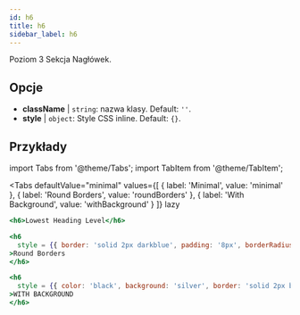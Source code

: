 ```yaml
---
id: h6
title: h6
sidebar_label: h6
---
```


Poziom 3 Sekcja Nagłówek.

## Opcje

* __className__ | `string`: nazwa klasy. Default: `''`.
* __style__ | `object`: Style CSS inline. Default: `{}`.


## Przykłady

import Tabs from '@theme/Tabs';
import TabItem from '@theme/TabItem';

<Tabs
    defaultValue="minimal"
    values={[
        { label: 'Minimal', value: 'minimal' },
        { label: 'Round Borders', value: 'roundBorders' },
        { label: 'With Background', value: 'withBackground' }
    ]}
    lazy
>
<TabItem value="minimal">

```jsx live
<h6>Lowest Heading Level</h6>
```

</TabItem>

<TabItem value="roundBorders">

```jsx live
<h6
  style = {{ border: 'solid 2px darkblue', padding: '8px', borderRadius: '20px'}}
>Round Borders
</h6>
```
</TabItem>

<TabItem value="withBackground">

```jsx live
<h6
  style = {{ color: 'black', background: 'silver', border: 'solid 2px black', padding: '8px', borderRadius: '33px'}}
>WITH BACKGROUND
</h6>
```
</TabItem>

</Tabs>
